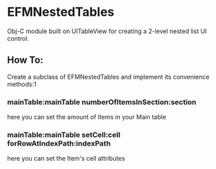 EFMNestedTables
===============

Obj-C module built on UITableView for creating a 2-level nested list UI control.


How To:
-------

Create a subclass of EFMNestedTables and implement its convenience methods:1

### mainTable:mainTable numberOfItemsInSection:section
here you can set the amount of Items in your Main table

### mainTable:mainTable setCell:cell forRowAtIndexPath:indexPath
here you can set the Item's cell attributes

